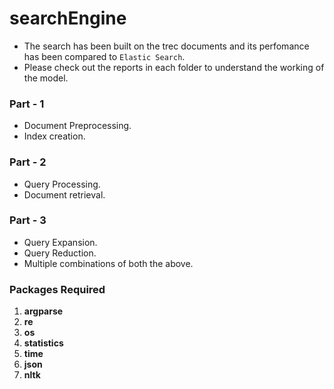# searchEngine
- The search has been built on the trec documents and its perfomance has been compared to `Elastic Search`.
- Please check out the reports in each folder to understand the working of the model.

### Part - 1
  - Document Preprocessing.
  - Index creation.

### Part - 2
  - Query Processing.
  - Document retrieval.

### Part - 3
  - Query Expansion.
  - Query Reduction.
  - Multiple combinations of both the above.

### Packages Required
1. **argparse**
2. **re**
3. **os**
4. **statistics**
5. **time**
6. **json**
7. **nltk**

